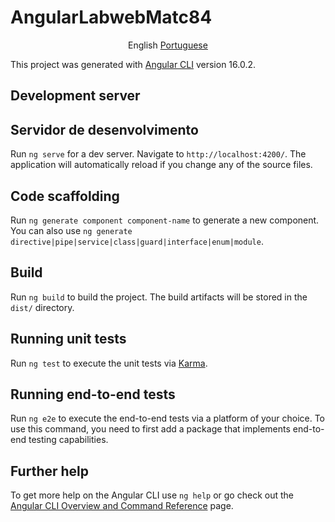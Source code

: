 # AngularLabwebMatc84

<p align="center">
    <span>English</span>
    <a href="https://github.com/rafaelbsfarias/angular-labweb-matc84/tree/develop#AngularLabwebMatc84">Portuguese</a> 
</p>


This project was generated with [Angular CLI](https://github.com/angular/angular-cli) version 16.0.2.

## Development server
## Servidor de desenvolvimento
Run `ng serve` for a dev server. Navigate to `http://localhost:4200/`. The application will automatically reload if you change any of the source files.

## Code scaffolding

Run `ng generate component component-name` to generate a new component. You can also use `ng generate directive|pipe|service|class|guard|interface|enum|module`.

## Build

Run `ng build` to build the project. The build artifacts will be stored in the `dist/` directory.

## Running unit tests

Run `ng test` to execute the unit tests via [Karma](https://karma-runner.github.io).

## Running end-to-end tests

Run `ng e2e` to execute the end-to-end tests via a platform of your choice. To use this command, you need to first add a package that implements end-to-end testing capabilities.

## Further help

To get more help on the Angular CLI use `ng help` or go check out the [Angular CLI Overview and Command Reference](https://angular.io/cli) page.
